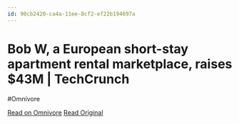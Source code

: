```yaml
---
id: 90cb2420-ca4a-11ee-8cf2-ef22b194697a
---
```


# Bob W, a European short-stay apartment rental marketplace, raises $43M | TechCrunch
#Omnivore

[Read on Omnivore](https://omnivore.app/me/bob-w-a-european-short-stay-apartment-rental-marketplace-raises--18da1998775)
[Read Original](https://techcrunch.com/2024/02/12/bob-w-airbnb-like-raises-40-million-euros-premium-accommodation/)

